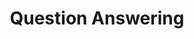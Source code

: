 ---
word: "true"

types: "word"

title: "Question Answering"

categories: ['']

tags: ['Question', 'Answering']

arabic: 'الإجابة الآلية عن الأسئلة'

arexps: []

enwords: ['Question Answering']

enexps: []

arlexicons: 'ج'

enlexicons: 'Q'

authors: ['Ruqayya Roshdy']

translators: ['']

citations: 'مقدمة في حوسبة اللغة العربية'

sources: 'مركز الملك عبدالله بن عبدالعزيز الدولي لخدمة اللغة العربية'

slug: ""
---